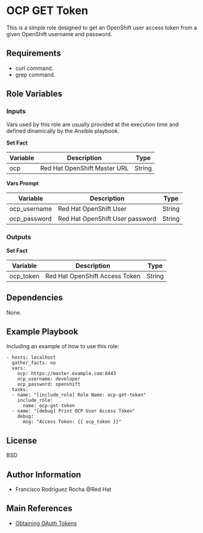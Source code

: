 OCP GET Token
=============

This is a simple role designed to get an OpenShift user access token from a given OpenShift username and password.

Requirements
------------

* curl command.
* grep command.

Role Variables
--------------

### Inputs

Vars used by this role are usually provided at the execution time and defined dinamically by the Ansible playbook.

**Set Fact**

|Variable|Description|Type|
|---|---|---|
|ocp|Red Hat OpenShift Master URL|String|

**Vars Prompt**

|Variable|Description|Type|
|---|---|---|
|ocp_username|Red Hat OpenShift User|String|
|ocp_password|Red Hat OpenShift User password|String|

### Outputs

**Set Fact**

|Variable|Description|Type|
|---|---|---|
|ocp_token|Red Hat OpenShift Access Token|String|

Dependencies
------------

None.

Example Playbook
----------------

Including an example of how to use this role:

```
- hosts: localhost
  gather_facts: no
  vars:
    ocp: https://master.example.com:8443
    ocp_username: developer
    ocp_password: openshift
  tasks:
  - name: "[include_role] Role Name: ocp-get-token"
    include_role:
      name: ocp-get-token
  - name: "[debug] Print OCP User Access Token"
    debug:
      msg: "Access Token: {{ ocp_token }}"
```

License
-------

BSD

Author Information
------------------

* Francisco Rodríguez Rocha @Red Hat

Main References
---------------

* [Obtaining OAuth Tokens](https://docs.openshift.com/container-platform/3.11/architecture/additional_concepts/authentication.html#obtaining-oauth-tokens)
